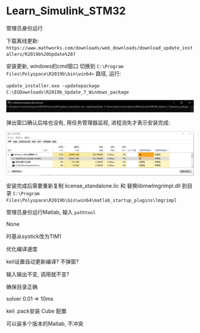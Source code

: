 # Learn_Simulink_STM32

管理员身份运行  

下载离线更新: `https://www.mathworks.com/downloads/web_downloads/download_update_installers/R2019b%20Update%207`

安装更新, windows的cmd窗口 切换到 `C:\Program Files\Polyspace\R2019b\bin\win64>` 路径, 运行:  

`update_installer.exe -updatepackage C:\EGDownloads\R2019b_Update_7_Windows_package`  

![update](Assets/Snipaste_2020-11-12_15-54-22.png)  

弹出窗口确认后啥也没有, 用任务管理器监视, 进程消失才表示安装完成:  

![cmd](Assets/Snipaste_2020-11-12_15-36-34.png)  

安装完成后需要重新复制 license_standalone.lic 和 替换libmwlmgrimpl.dll 到目录 `C:\Program Files\Polyspace\R2019b\bin\win64\matlab_startup_plugins\lmgrimpl`  

管理员身份运行Matlab, 输入 `pathtool`


None

时基从systick改为TIM1

优化编译速度

keil设置自动更新编译? 不弹窗?

输入输出不变, 调用就不变?

确保目录正确

solver 0.01 => 10ms

keil .pack安装
Cube 配置

可以装多个版本的Matlab, 不冲突  